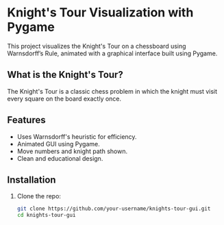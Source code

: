 # Knight's Tour Visualization with Pygame

This project visualizes the Knight's Tour on a chessboard using Warnsdorff’s Rule, animated with a graphical interface built using Pygame.

##  What is the Knight's Tour?

The Knight's Tour is a classic chess problem in which the knight must visit every square on the board exactly once.

## Features

- Uses Warnsdorff's heuristic for efficiency.
- Animated GUI using Pygame.
- Move numbers and knight path shown.
- Clean and educational design.

## Installation

1. Clone the repo:
   ```bash
   git clone https://github.com/your-username/knights-tour-gui.git
   cd knights-tour-gui
